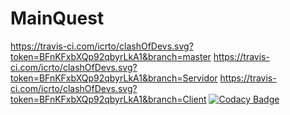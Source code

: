 # MainQuest
https://travis-ci.com/icrto/clashOfDevs.svg?token=BFnKFxbXQp92qbyrLkA1&branch=master
https://travis-ci.com/icrto/clashOfDevs.svg?token=BFnKFxbXQp92qbyrLkA1&branch=Servidor
https://travis-ci.com/icrto/clashOfDevs.svg?token=BFnKFxbXQp92qbyrLkA1&branch=Client
[![Codacy Badge](https://api.codacy.com/project/badge/Grade/cb86e5bb09fe433eb99dac88950ce32e)](https://www.codacy.com?utm_source=github.com&amp;utm_medium=referral&amp;utm_content=icrto/clashOfDevs&amp;utm_campaign=Badge_Grade)
